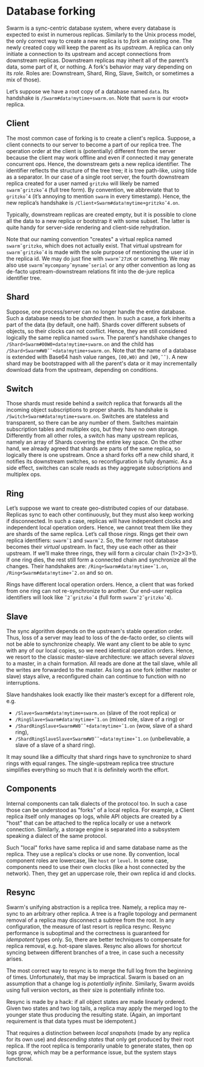 # Database forking

Swarm is a sync-centric database system, where every database is expected to exist in numerous replicas.
Similarly to the Unix process model, the only correct way to create a new replica is to *fork* an existing one.
The newly created copy will keep the parent as its *upstream*.
A replica can only initiate a connection to its upstream and accept connections from downstream replicas.
Downstream replicas may inherit all of the parent’s data, some part of it, or nothing.
A fork's behavior may vary depending on its *role*.
Roles are: Downstream, Shard, Ring, Slave, Switch, or sometimes a mix of those).

Let’s suppose we have a root copy of a database named `data`. Its handshake is `/Swarm#data!mytime+swarm.on`.
Note that `swarm` is our «root» replica.

## Client

The most common case of forking is to create a client's replica.
Suppose, a client connects to our server to become a part of our replica tree.
The operation order at the client is (potentially) different from the server because the client may work offline and even if connected it may generate concurrent ops.
Hence, the downstream gets a new replica identifier.
The identifier reflects the structure of the tree tree; it is tree path-like, using tilde as a separator.
In our case of a single root server, the fourth downstream replica created for a user named `gritzko` will likely be named `swarm˜gritzko˜4` (full tree form).
By convention, we abbreviate that to `gritzko˜4` (it’s annoying to mention `swarm` in every timestamp).
Hence, the new replica’s handshake is `/Client+Swarm#data!mytime+gritzko˜4.on`.

Typically, downstream replicas are created empty, but it is possible to clone all the data to a new replica or bootstrap it with some subset.
The latter is quite handy for server-side rendering and client-side rehydration.

Note that our naming convention "creates" a virtual replica named `swarm˜gritzko`, which does not actually exist.
That virtual upstream for `swarm˜gritzko˜4` is made with the sole purpose of mentioning the user id in the replica id.
We may do just fine with `swarm˜27zK` or something.
We may also use `swarm˜mycompany˜myname˜serial` or any other convention as long as de-facto upstream-downstream relations fit into the de-jure replica identifier tree.

## Shard

Suppose, one process/server can no longer handle the entire database.
Such a database needs to be *sharded* then.
In such a case, a fork inherits a part of the data (by default, one half).
Shards cover different subsets of objects, so their clocks can not conflict.
Hence, they are still considered logically the same replica named `swarm`.
The parent's handshake changes to `/Shard+Swarm#00W0+data!mytime+swarm.on` and the child has `/Shard+Swarm#W0˜˜+data!mytime+swarm.on`.
Note that the name of a database is extended with Base64 hash value ranges, `[00,W0)` and `[W0,˜˜)`.
A new shard may be bootstrapped with all the parent's data or it may incrementally download data from the upstream, depending on conditions.

## Switch

Those shards must reside behind a *switch* replica that forwards all the incoming object subscriptions to proper shards.
Its handshake is `/Switch+Swarm#data!mytime+swarm.on`.
Switches are stateless and transparent, so there can be any number of them.
Switches maintain subscription tables and multiplex ops, but they have no own storage.
Differently from all other roles, a switch has many upstream replicas, namely an array of Shards covering the entire key space.
On the other hand, we already agreed that shards are parts of the same replica, so logically there is one upstream.
Once a shard forks off a new child shard, it notifies its downstream switches, so reconfiguration is fully dynamic.
As a side effect, switches can scale reads as they aggregate subscriptions and multiplex ops.

## Ring

Let’s suppose we want to create geo-distributed copies of our database.
Replicas sync to each other continuously, but they must also keep working if disconnected.
In such a case, replicas will have independent clocks and independent local operation orders.
Hence, we cannot treat them like they are shards of the same replica.
Let’s call those *rings*.
Rings get their own replica identifiers: `swarm˜1` and `swarm˜2`.
So, the former root database becomes their *virtual* upstream.
In fact, they use each other as their upstream.
If we’ll make three rings, they will form a circular chain (1>2>3>1). If one ring dies, the rest still form a connected chain and synchronize all the changes.
Their handshakes are: `/Ring+Swarm#data!mytime+˜1.on`, `/Ring+Swarm#data!mytime+˜2.on` and so on.

Rings have different local operation orders. Hence, a client that was forked from one ring can not re-synchronize to another. Our end-user replica identifiers will look like `˜2˜gritzko˜4` (full form `swarm˜2˜gritzko˜4`).

## Slave

The sync algorithm depends on the upstream's stable operation order.
Thus, loss of a server may lead to loss of the de-facto order, so clients will not be able to synchronize cheaply.
We want any client to be able to sync with any of our local copies, so we need identical operation orders.
Hence, we resort to the classic master-slave architecture: we attach several *slaves* to a master, in a chain formation.
All reads are done at the tail slave, while all the writes are forwarded to the master.
As long as one fork (either master or slave) stays alive, a reconfigured chain can continue to function with no interruptions.

Slave handshakes look exactly like their master’s except for a different role, e.g.
* `/Slave+Swarm#data!mytime+swarm.on` (slave of the root replica) or
* `/RingSlave+Swarm#data!mytime+˜1.on` (mixed role, slave of a ring) or
* `/ShardRingSlave+Swarm#W0˜˜+data!mytime+˜1.on` (wow, slave of a shard ring),
* `/ShardRingSlaveSlave+Swarm#W0˜˜+data!mytime+˜1.on` (unbelievable, a slave of a slave of a shard ring).

It may sound like a difficulty that shard rings have to synchronize to shard rings with equal ranges.
The single-upstream replica tree structure simplifies everything so much that it is definitely worth the effort.

## Components

Internal components can talk dialects of the protocol too.
In such a case those can be understood as "forks" of a local replica.
For example, a Client replica itself only manages op logs, while API objects are created by a "host" that can be attached to the replica locally or use a network connection.
Similarly, a storage engine is separated into a subsystem speaking a dialect of the same protocol.

Such "local" forks have same replica id and same database name as the replica.
They use a replica's clocks or use none.
By convention, local component roles are lowercase, like `host` or `level`.
In some case, components need to use their own clocks (like a host connected by the network).
Then, they get an uppercase role, their own replica id and clocks.

## Resync

Swarm's unifying abstraction is a replica tree.
Namely, a replica may re-sync to an arbitrary other replica.
A tree is a fragile topology and permanent removal of a replica may disconnect a subtree from the root.
In any configuration, the measure of last resort is replica resync.
Resync performance is suboptimal and the correctness is guaranteed for *idempotent* types only.
So, there are better techniques to compensate for replica removal, e.g. hot-spare slaves.
Resync also allows for shortcut syncing between different branches of a tree, in case such a necessity arises.

The most correct way to resync is to merge the full log from the beginning of times.
Unfortunately, that may be impractical.
Swarm is based on an assumption that a change log is *potentially infinite*.
Similarly, Swarm avoids using full version vectors, as their size is potentially infinite too.

Resync is made by a hack: if all object states are made linearly ordered.
Given two states and two log tails, a replica may apply the merged log to the younger state thus producing the resulting state.
(Again, an important requirement is that data types must be idempotent.)

That requires a distinction between *local snapshots* (made by any replica for its own use) and *descending states* that only get produced by their root replica.
If the root replica is temporarily unable to generate states, then op logs grow, which may be a performance issue, but the system stays functional.
